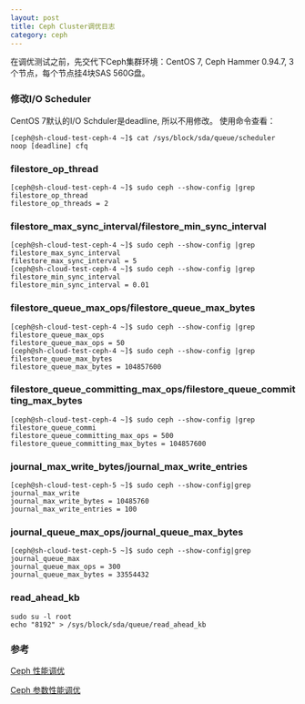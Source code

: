 ```yaml
---
layout: post
title: Ceph Cluster调优日志
category: ceph
---
```


在调优测试之前，先交代下Ceph集群环境：CentOS 7, Ceph Hammer 0.94.7, 3个节点，每个节点挂4块SAS 560G盘。

### 修改I/O Scheduler
CentOS 7默认的I/O Schduler是deadline, 所以不用修改。
使用命令查看：
```
[ceph@sh-cloud-test-ceph-4 ~]$ cat /sys/block/sda/queue/scheduler 
noop [deadline] cfq 
```

### filestore_op_thread 
```
[ceph@sh-cloud-test-ceph-4 ~]$ sudo ceph --show-config |grep filestore_op_thread
filestore_op_threads = 2
```

### filestore_max_sync_interval/filestore_min_sync_interval
```
[ceph@sh-cloud-test-ceph-4 ~]$ sudo ceph --show-config |grep filestore_max_sync_interval
filestore_max_sync_interval = 5
[ceph@sh-cloud-test-ceph-4 ~]$ sudo ceph --show-config |grep filestore_min_sync_interval
filestore_min_sync_interval = 0.01
```

### filestore_queue_max_ops/filestore_queue_max_bytes
```
[ceph@sh-cloud-test-ceph-4 ~]$ sudo ceph --show-config |grep filestore_queue_max_ops
filestore_queue_max_ops = 50
[ceph@sh-cloud-test-ceph-4 ~]$ sudo ceph --show-config |grep filestore_queue_max_bytes
filestore_queue_max_bytes = 104857600
```

### filestore_queue_committing_max_ops/filestore_queue_committing_max_bytes 
```
[ceph@sh-cloud-test-ceph-4 ~]$ sudo ceph --show-config |grep filestore_queue_commi
filestore_queue_committing_max_ops = 500
filestore_queue_committing_max_bytes = 104857600
```

### journal_max_write_bytes/journal_max_write_entries 
```
[ceph@sh-cloud-test-ceph-5 ~]$ sudo ceph --show-config|grep journal_max_write
journal_max_write_bytes = 10485760
journal_max_write_entries = 100
```

### journal_queue_max_ops/journal_queue_max_bytes 
```
[ceph@sh-cloud-test-ceph-5 ~]$ sudo ceph --show-config|grep journal_queue_max
journal_queue_max_ops = 300
journal_queue_max_bytes = 33554432
```

### read_ahead_kb
```
sudo su -l root
echo "8192" > /sys/block/sda/queue/read_ahead_kb
```


### 参考
[Ceph 性能调优](http://www.oschina.net/translate/ceph-bobtail-jbod-performance-tuning)

[Ceph 参数性能调优](http://blog.csdn.net/changtao381/article/details/49907115)
